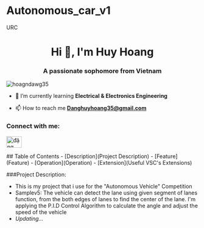 # Autonomous_car_v1
URC
<h1 align="center">Hi 👋, I'm Huy Hoang</h1>
<h3 align="center">A passionate sophomore from Vietnam</h3>

<p align="left"> <img src="https://komarev.com/ghpvc/?username=hoagndawg35&label=Profile%20views&color=0e75b6&style=flat" alt="hoagndawg35" /> </p>

- 🌱 I’m currently learning **Electrical & Electronics Engineering**

- 📫 How to reach me **Danghuyhoang35@gmail.com**

<h3 align="left">Connect with me:</h3>
<p align="left">
<a href="https://fb.com/Hoang.huy012" target="blank"><img align="center" src="https://raw.githubusercontent.com/rahuldkjain/github-profile-readme-generator/master/src/images/icons/Social/facebook.svg" alt="đặng huy hoàng (quàngg)" height="30" width="40" /></a>
</p>
## Table of Contents
- [Description](Project Description)
- [Feature](Feature)
- [Operation](Operation)
- [Extension](Useful VSC's Extensions)

###Project Description:
- This is my project that i use for the "Autonomous Vehicle" Competition
- Samplev5: The vehicle can detect the lane using given segment of lanes function, from the both edges of lanes to find the center of the lane. I'm applying the P.I.D Control Algorithm to calculate the angle and adjust the speed of the vehicle
- *Updating...* 

